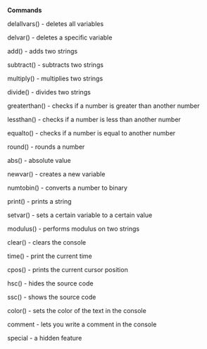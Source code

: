 **Commands**


delallvars() - deletes all variables 

delvar() - deletes a specific variable 

add() - adds two strings 

subtract() - subtracts two strings 

multiply() - multiplies two strings 

divide() - divides two strings 

greaterthan() - checks if a number is greater than another number 

lessthan() - checks if a number is less than another number 

equalto() - checks if a number is equal to another number 

round() - rounds a number 

abs() - absolute value 

newvar() - creates a new variable 

numtobin() - converts a number to binary 

print() - prints a string 

setvar() - sets a certain variable to a certain value 

modulus() - performs modulus on two strings 

clear() - clears the console 

time() - print the current time 

cpos() - prints the current cursor position 

hsc() - hides the source code 

ssc() - shows the source code 

color() - sets the color of the text in the console 

comment - lets you write a comment in the console 

special - a hidden feature
